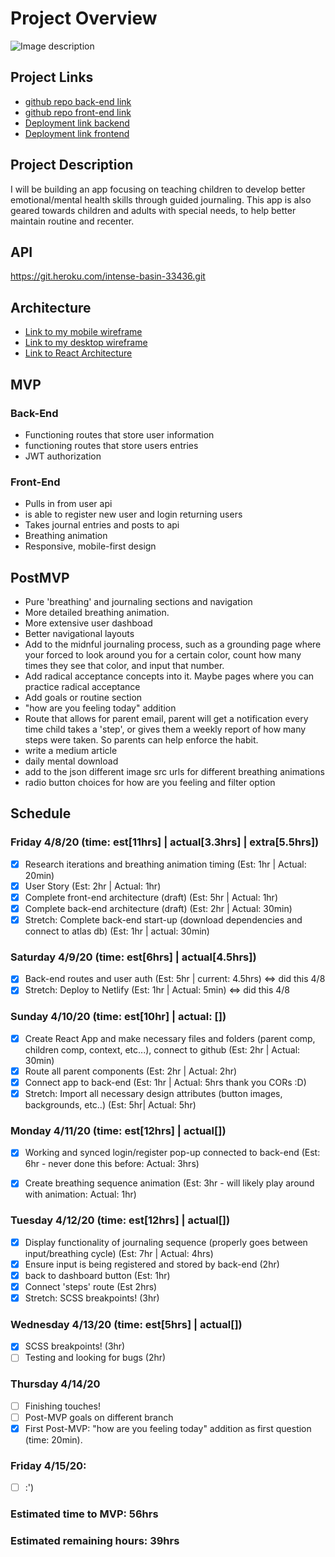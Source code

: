 # Project Overview

![Image description](https://media.tenor.com/images/afdd108e2e6b46fd825a66e1b92dc87e/tenor.gif)

## Project Links

- [github repo back-end link](https://github.com/hbubley/journey-backend)
- [github repo front-end link](https://github.com/hbubley/journey-frontend)
- [Deployment link backend](https://git.heroku.com/intense-basin-33436.git)
- [Deployment link frontend]()
## Project Description

I will be building an app focusing on teaching children to develop better emotional/mental health skills through guided journaling. This app is also geared towards children and adults with special needs, to help better maintain routine and recenter. 

## API

https://git.heroku.com/intense-basin-33436.git


## Architecture

- [Link to my mobile wireframe](https://drive.google.com/file/d/1Y2P1q25u4DTHMm1CuRJC1zz8dbBaoimk/view?usp=sharing)
- [Link to my desktop wireframe](https://drive.google.com/file/d/1PbbSaZvgkG0wHH_E9n2A5lCwcgpWHXBA/view?usp=sharing)
- [Link to React Architecture](https://drive.google.com/file/d/1hBRWavgXSi8NEyxjYUGXQruYHs8u6BWI/view?usp=sharing)

## MVP

### Back-End

- Functioning routes that store user information
- functioning routes that store users entries
- JWT authorization 

### Front-End

- Pulls in from user api
- is able to register new user and login returning users
- Takes journal entries and posts to api
- Breathing animation
- Responsive, mobile-first design

## PostMVP 

- Pure 'breathing' and journaling sections and navigation
- More detailed breathing animation. 
- More extensive user dashboad
- Better navigational layouts
- Add to the midnful journaling process, such as a grounding page where your forced to look around you for a certain color, count how many times they see that color, and input that number. 
- Add radical acceptance concepts into it. Maybe pages where you can practice radical acceptance
- Add goals or routine section
- "how are you feeling today" addition
- Route that allows for parent email, parent will get a notification every time child takes a 'step', or gives them a weekly report of how many steps were taken. So parents can help enforce the habit. 
- write a medium article
- daily mental download
- add to the json different image src urls for different breathing animations
- radio button choices for how are you feeling and filter option

## Schedule

### Friday 4/8/20 (time: est[11hrs] | actual[3.3hrs] | extra[5.5hrs])

- [x] Research iterations and breathing animation timing (Est: 1hr | Actual: 20min)
- [x] User Story (Est: 2hr | Actual: 1hr)
- [x] Complete front-end architecture (draft) (Est: 5hr | Actual: 1hr)
- [x] Complete back-end architecture (draft) (Est: 2hr | Actual: 30min)
- [x] Stretch: Complete back-end start-up (download dependencies and connect to atlas db) (Est: 1hr | actual: 30min)

### Saturday 4/9/20  (time: est[6hrs] | actual[4.5hrs])

- [x] Back-end routes and user auth (Est: 5hr | current: 4.5hrs) <=> did this 4/8
- [x] Stretch: Deploy to Netlify (Est: 1hr | Actual: 5min) <=> did this 4/8

### Sunday 4/10/20 (time: est[10hr] | actual: [])

- [x] Create React App and make necessary files and folders (parent comp, children comp, context, etc...), connect to github (Est: 2hr | Actual: 30min)
- [x] Route all parent components (Est: 2hr | Actual: 2hr)
- [x] Connect app to back-end (Est: 1hr | Actual: 5hrs thank you CORs :D)
- [x] Stretch: Import all necessary design attributes (button images, backgrounds, etc..) (Est: 5hr| Actual: 5hr)

### Monday 4/11/20 (time: est[12hrs] | actual[])

- [x] Working and synced login/register pop-up connected to back-end (Est: 6hr - never done this before: Actual: 3hrs)
- [x] Create breathing sequence animation (Est: 3hr - will likely play around with animation: Actual: 1hr)


### Tuesday 4/12/20 (time: est[12hrs] | actual[])

- [x] Display functionality of journaling sequence (properly goes between input/breathing cycle) (Est: 7hr | Actual: 4hrs)
- [x] Ensure input is being registered and stored by back-end (2hr)
- [x] back to dashboard button (Est: 1hr)
- [x] Connect 'steps' route (Est 2hrs)
- [x] Stretch: SCSS breakpoints! (3hr)

### Wednesday 4/13/20 (time: est[5hrs] | actual[])

- [x] SCSS breakpoints! (3hr)
- [ ] Testing and looking for bugs (2hr)

### Thursday 4/14/20

- [ ] Finishing touches!
- [ ] Post-MVP goals on different branch
- [x] First Post-MVP: "how are you feeling today" addition as first question (time: 20min).

### Friday 4/15/20:

- [ ] :')


### Estimated time to MVP: 56hrs

### Estimated remaining hours: 39hrs